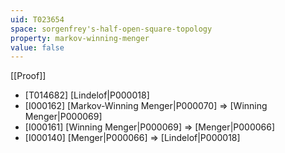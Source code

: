 ```yaml
---
uid: T023654
space: sorgenfrey's-half-open-square-topology
property: markov-winning-menger
value: false
---
```

[[Proof]]

* [T014682] [Lindelof|P000018]
* [I000162] [Markov-Winning Menger|P000070] => [Winning Menger|P000069]
* [I000161] [Winning Menger|P000069] => [Menger|P000066]
* [I000140] [Menger|P000066] => [Lindelof|P000018]

